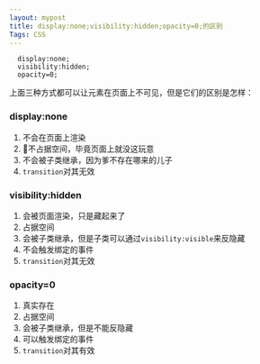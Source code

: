 ```yaml
---
layout: mypost
title: display:none;visibility:hidden;opacity=0;的区别
Tags: CSS
---
```


```
  display:none;
  visibility:hidden;
  opacity=0;
```

上面三种方式都可以让元素在页面上不可见，但是它们的区别是怎样：

### display:none

1. 不会在页面上渲染
2. 不占据空间，毕竟页面上就没这玩意
3. 不会被子类继承，因为爹不存在哪来的儿子
4. `transition`对其无效

### visibility:hidden

1. 会被页面渲染，只是藏起来了
2. 占据空间
3. 会被子类继承，但是子类可以通过`visibility:visible`来反隐藏
4. 不会触发绑定的事件
5. `transition`对其无效

### opacity=0

1. 真实存在
2. 占据空间
3. 会被子类继承，但是不能反隐藏
4. 可以触发绑定的事件
5. `transition`对其有效
